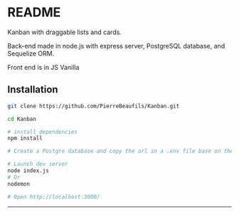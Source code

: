 
 README
===============

Kanban with draggable lists and cards.

Back-end made in node.js with express server, PostgreSQL database, and Sequelize ORM.

Front end is in JS Vanilla

Installation
--------------------


```sh
git clone https://github.com/PierreBeaufils/Kanban.git

cd Kanban

# install dependencies
npm install

# Create a Postgre database and copy the url in a .env file base on the .env.example model

# Launch dev server
node index.js
# Or
nodemon

# Open http://localhost:3000/
```



---

